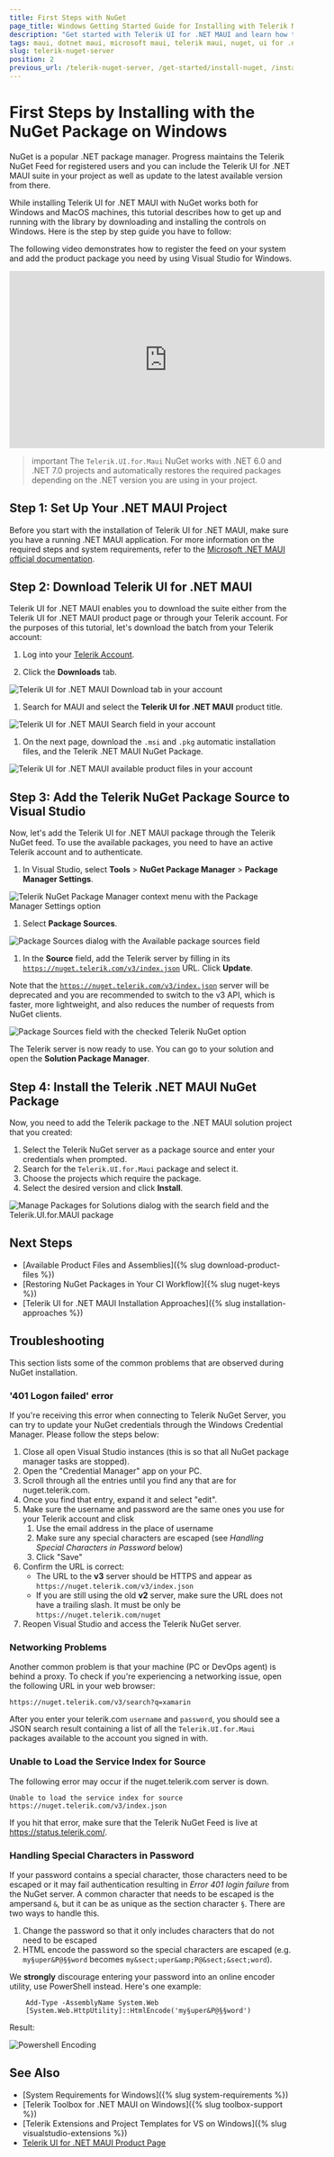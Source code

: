 ```yaml
---
title: First Steps with NuGet
page_title: Windows Getting Started Guide for Installing with Telerik NuGet Server and VS
description: "Get started with Telerik UI for .NET MAUI and learn how to install the controls by using the Telerik NuGet Server with Visual Studio for Windows."
tags: maui, dotnet maui, microsoft maui, telerik maui, nuget, ui for .net maui, windows, install
slug: telerik-nuget-server
position: 2
previous_url: /telerik-nuget-server, /get-started/install-nuget, /installation/install-nuget
---
```


# First Steps by Installing with the NuGet Package on Windows

NuGet is a popular .NET package manager. Progress maintains the Telerik NuGet Feed for registered users and you can include the Telerik UI for .NET MAUI suite in your project as well as update to the latest available version from there.

While installing Telerik UI for .NET MAUI with NuGet works both for Windows and MacOS machines, this tutorial describes how to get up and running with the library by downloading and installing the controls on Windows. Here is the step by step guide you have to follow:

The following video demonstrates how to register the feed on your system and add the product package you need by using Visual Studio for Windows.  

<iframe width="560" height="315" src="https://www.youtube.com/embed/c3m_BLMXNDk" frameborder="0" allow="accelerometer; autoplay; encrypted-media; gyroscope; picture-in-picture" allowfullscreen></iframe>

>important The `Telerik.UI.for.Maui` NuGet works with .NET 6.0 and .NET 7.0 projects and automatically restores the required packages depending on the .NET version you are using in your project.

## Step 1: Set Up Your .NET MAUI Project

Before you start with the installation of Telerik UI for .NET MAUI, make sure you have a running .NET MAUI application. For more information on the required steps and system requirements, refer to the [Microsoft .NET MAUI official documentation](https://docs.microsoft.com/en-us/dotnet/maui/get-started/installation).

## Step 2: Download Telerik UI for .NET MAUI

Telerik UI for .NET MAUI enables you to download the suite either from the Telerik UI for .NET MAUI product page or through your Telerik account. For the purposes of this tutorial, let's download the batch from your Telerik account:

1. Log into your [Telerik Account](https://www.telerik.com/account/).

1. Click the __Downloads__ tab.

  ![Telerik UI for .NET MAUI Download tab in your account](../../images/download-tab.png)

1. Search for MAUI and select the __Telerik UI for .NET MAUI__ product title.

  ![Telerik UI for .NET MAUI Search field in your account](../../images/search-for-maui.png)

1. On the next page, download the `.msi` and `.pkg` automatic installation files, and the Telerik .NET MAUI NuGet Package.

  ![Telerik UI for .NET MAUI available product files in your account](../../images/product-files.png)

## Step 3: Add the Telerik NuGet Package Source to Visual Studio

Now, let's add the Telerik UI for .NET MAUI package through the Telerik NuGet feed. To use the available packages, you need to have an active Telerik account and to authenticate.

1. In Visual Studio, select **Tools** > **NuGet Package Manager** > **Package Manager Settings**.

  ![Telerik NuGet Package Manager context menu with the Package Manager Settings option](../../installation/images/nuget-vs-pm-settings.png)

1. Select **Package Sources**.

  ![Package Sources dialog with the Available package sources field](../../installation/images/nuget-vs-add-source.png)

1. In the **Source** field, add the Telerik server by filling in its [`https://nuget.telerik.com/v3/index.json`](https://nuget.telerik.com/v3/index.json) URL. Click **Update**.

  Note that the [`https://nuget.telerik.com/v3/index.json`](https://nuget.telerik.com/v3/index.json) server will be deprecated and you are recommended to switch to the v3 API, which is faster, more lightweight, and also reduces the number of requests from NuGet clients.

  ![Package Sources field with the checked Telerik NuGet option](../../installation/images/nuget-vs-telerik-server.png)

The Telerik server is now ready to use. You can go to your solution and open the **Solution Package Manager**.

## Step 4: Install the Telerik .NET MAUI NuGet Package

Now, you need to add the Telerik package to the .NET MAUI solution project that you created:

1. Select the Telerik NuGet server as a package source and enter your credentials when prompted.
1. Search for the `Telerik.UI.for.Maui` package and select it.
1. Choose the projects which require the package.
1. Select the desired version and click **Install**.

![Manage Packages for Solutions dialog with the search field and the Telerik.UI.for.MAUI package](../../installation/images/maui-nuget.png)

## Next Steps

* [Available Product Files and Assemblies]({% slug download-product-files %})
* [Restoring NuGet Packages in Your CI Workflow]({% slug nuget-keys %})
* [Telerik UI for .NET MAUI Installation Approaches]({% slug installation-approaches %})

## Troubleshooting

This section lists some of the common problems that are observed during NuGet installation.

### '401 Logon failed' error

If you're receiving this error when connecting to Telerik NuGet Server, you can try to update your NuGet credentials through the Windows Credential Manager. Please follow the steps below:

1. Close all open Visual Studio instances (this is so that all NuGet package manager tasks are stopped).
2. Open the "Credential Manager" app on your PC.
3. Scroll through all the entries until you find any that are for nuget.telerik.com.
4. Once you find that entry, expand it and select "edit".
5. Make sure the username and password are the same ones you use for your Telerik account and clisk
    1. Use the email address in the place of username
    2. Make sure any special characters are escaped (see *Handling Special Characters in Password* below)
    3. Click "Save" 
6. Confirm the URL is correct:
    * The URL to the **v3** server should be HTTPS and appear as `https://nuget.telerik.com/v3/index.json`
    * If you are still using the old **v2** server, make sure the URL does not have a trailing slash. It must be only be `https://nuget.telerik.com/nuget`
7. Reopen Visual Studio and access the Telerik NuGet server. 

### Networking Problems

Another common problem is that your machine (PC or DevOps agent) is behind a proxy. To check if you're experiencing a networking issue, open the following URL in your web browser:

`https://nuget.telerik.com/v3/search?q=xamarin`

After you enter your telerik.com `username` and `password`, you should see a JSON search result containing a list of all the `Telerik.UI.for.Maui` packages available to the account you signed in with.

### Unable to Load the Service Index for Source

The following error may occur if the nuget.telerik.com server is down.

`Unable to load the service index for source https://nuget.telerik.com/v3/index.json`

If you hit that error, make sure that the Telerik NuGet Feed is live at https://status.telerik.com/.

### Handling Special Characters in Password

If your password contains a special character, those characters need to be escaped or it may fail authentication resulting in *Error 401 login failure* from the NuGet server. A common character that needs to be escaped is the ampersand `&`, but it can be as unique as the section character `§`. There are two ways to handle this.

1. Change the password so that it only includes characters that do not need to be escaped
2. HTML encode the password so the special characters are escaped (e.g. `my§uper&P@§§word` becomes `my&sect;uper&amp;P@&sect;&sect;word`).

We **strongly** discourage entering your password into an online encoder utility, use PowerShell instead. Here's one example:

```Shell
	Add-Type -AssemblyName System.Web
	[System.Web.HttpUtility]::HtmlEncode('my§uper&P@§§word')
```

Result:

![Powershell Encoding](../../images/nuget-pwd-special-charatcers.png)

## See Also

* [System Requirements for Windows]({% slug system-requirements %})
* [Telerik Toolbox for .NET MAUI on Windows]({% slug toolbox-support %})
* [Telerik Extensions and Project Templates for VS on Windows]({% slug visualstudio-extensions %})
* [Telerik UI for .NET MAUI Product Page](https://www.telerik.com/maui-ui)
